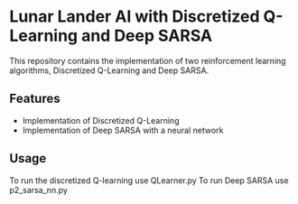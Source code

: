# Lunar Lander AI with Discretized Q-Learning and Deep SARSA

This repository contains the implementation of two reinforcement learning algorithms, Discretized Q-Learning and Deep SARSA.

## Features

- Implementation of Discretized Q-Learning
- Implementation of Deep SARSA with a neural network
  
## Usage
To run the discretized Q-learning use QLearner.py
To run Deep SARSA use p2_sarsa_nn.py
